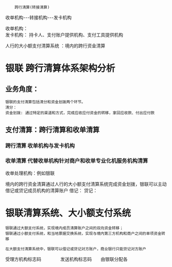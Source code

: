 


		跨行清算(转接清算)

收单机构---转接机构---发卡机构

收单机构：   
发卡机构： 持卡人、支付账户提供机构、支付工具提供机构

人行的大小额支付清算系统  ：境内的跨行资金清算


# 银联 跨行清算体系架构分析


## 业务角度： 
	银联的支付清算包括清分和资金划拨两个环节。
	清分：
	资金划拨: 通过特定的渠道和方式，完成应收应付资金的转移，拿回应收款、付出应付款


##	支付清算：跨行清算和收单清算
### 跨行清算   收单机构与发卡机构


### 收单清算    代替收单机构针对商户和收单专业化机服务机构清算

收单处理机构：例如银联

境内的跨行资金清算通过人行的大小额支付清算系统完成资金划拨，银联可以主动借记或贷记成员机构的清算账户
  借记：
  贷记：



# 银联清算系统、大小额支付系统
	
	银联通过大额支付系统，实现境内成员清算账户之间的双向资金转移；
	银联通过小额支付系统，和当地票据交换系统，实现与境内第三方机构和商户之间的单项资金转移

	在大额支付清算系统中，银联可以借记或贷记对方账户，商业银行只能贷记对方账户



受理方机构标志码　　　　
发送机构标志码　　由银联分配各

 